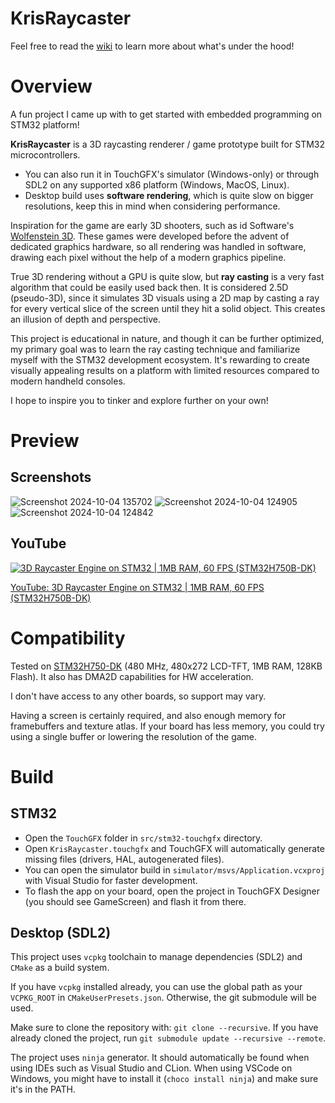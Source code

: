 # KrisRaycaster
Feel free to read the [wiki](https://github.com/krisp3t/KrisRaycaster/wiki) to learn more about what's under the hood!

# Overview
A fun project I came up with to get started with embedded programming on STM32 platform!

**KrisRaycaster** is a 3D raycasting renderer / game prototype built for STM32 microcontrollers. 
- You can also run it in TouchGFX's simulator (Windows-only) or through SDL2 on any supported x86 platform (Windows, MacOS, Linux).
- Desktop build uses **software rendering**, which is quite slow on bigger resolutions, keep this in mind when considering performance.

Inspiration for the game are early 3D shooters, such as id Software's [Wolfenstein 3D](https://en.wikipedia.org/wiki/Wolfenstein_3D). These games were developed before the advent of dedicated graphics hardware, so all rendering was handled in software, drawing each pixel without the help of a modern graphics pipeline.

True 3D rendering without a GPU is quite slow, but **ray casting** is a very fast algorithm that could be easily used back then. It is considered 2.5D (pseudo-3D), since it simulates 3D visuals using a 2D map by casting a ray for every vertical slice of the screen until they hit a solid object. This creates an illusion of depth and perspective.

This project is educational in nature, and though it can be further optimized, my primary goal was to learn the ray casting technique and familiarize myself with the STM32 development ecosystem. It's rewarding to create visually appealing results on a platform with limited resources compared to modern handheld consoles.

I hope to inspire you to tinker and explore further on your own!

# Preview
## Screenshots
![Screenshot 2024-10-04 135702](https://github.com/user-attachments/assets/2ae592b8-b769-412e-a1a0-382a87ac935f)
![Screenshot 2024-10-04 124905](https://github.com/user-attachments/assets/21360ac3-03ce-49e1-8821-5900214817e8)
![Screenshot 2024-10-04 124842](https://github.com/user-attachments/assets/4ed30bfd-a6be-4f0b-82fe-5b41708f14aa)

## YouTube
[![3D Raycaster Engine on STM32 | 1MB RAM, 60 FPS (STM32H750B-DK)](https://img.youtube.com/vi/vQCsKNYGYew/0.jpg)](https://www.youtube.com/watch?v=vQCsKNYGYew)

[YouTube: 3D Raycaster Engine on STM32 | 1MB RAM, 60 FPS (STM32H750B-DK)](https://www.youtube.com/watch?v=vQCsKNYGYew)


# Compatibility
Tested on [STM32H750-DK](https://www.st.com/en/evaluation-tools/stm32h750b-dk.html) (480 MHz, 480x272 LCD-TFT, 1MB RAM, 128KB Flash). It also has DMA2D capabilities for HW acceleration.

I don't have access to any other boards, so support may vary. 

Having a screen is certainly required, and also enough memory for framebuffers and texture atlas. If your board has less memory, you could try using a single buffer or lowering the resolution of the game.

# Build
## STM32
- Open the `TouchGFX` folder in `src/stm32-touchgfx` directory. 
- Open `KrisRaycaster.touchgfx` and TouchGFX will automatically generate missing files (drivers, HAL, autogenerated files).
- You can open the simulator build in `simulator/msvs/Application.vcxproj` with Visual Studio for faster development.
- To flash the app on your board, open the project in TouchGFX Designer (you should see GameScreen) and flash it from there.

## Desktop (SDL2)
This project uses `vcpkg` toolchain to manage dependencies (SDL2) and `CMake` as a build system.

If you have `vcpkg` installed already, you can use the global path as your `VCPKG_ROOT` in `CMakeUserPresets.json`. Otherwise, the git submodule will be used.

Make sure to clone the repository with: `git clone --recursive`. If you have already cloned the project, run `git submodule update --recursive --remote`.

The project uses `ninja` generator. It should automatically be found when using IDEs such as Visual Studio and CLion. When using VSCode on Windows, you might have to install it (`choco install ninja`) and make sure it's in the PATH.
